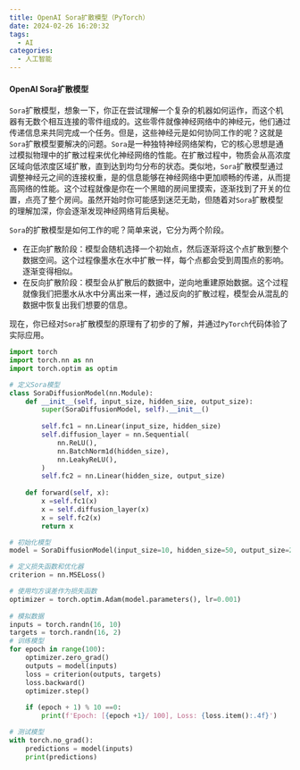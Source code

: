 ```yaml
---
title: OpenAI Sora扩散模型（PyTorch）
date: 2024-02-26 16:20:32
tags:
  - AI
categories:
  - 人工智能
---
```


#### OpenAI Sora扩散模型

`Sora`扩散模型，想象一下，你正在尝试理解一个复杂的机器如何运作，而这个机器有无数个相互连接的零件组成的。这些零件就像神经网络中的神经元，他们通过传递信息来共同完成一个任务。但是，这些神经元是如何协同工作的呢？这就是`Sora`扩散模型要解决的问题。`Sora`是一种独特神经网络架构，它的核心思想是通过模拟物理中的扩散过程来优化神经网络的性能。在扩散过程中，物质会从高浓度区域向低浓度区域扩散，直到达到均匀分布的状态。类似地，`Sora`扩散模型通过调整神经元之间的连接权重，是的信息能够在神经网络中更加顺畅的传递，从而提高网络的性能。这个过程就像是你在一个黑暗的房间里摸索，逐渐找到了开关的位置，点亮了整个房间。虽然开始时你可能感到迷茫无助，但随着对`Sora`扩散模型的理解加深，你会逐渐发现神经网络背后奥秘。

`Sora`的扩散模型是如何工作的呢？简单来说，它分为两个阶段。
- 在正向扩散阶段：模型会随机选择一个初始点，然后逐渐将这个点扩散到整个数据空间。这个过程像墨水在水中扩散一样，每个点都会受到周围点的影响。逐渐变得相似。
- 在反向扩散阶段：模型会从扩散后的数据中，逆向地重建原始数据。这个过程就像我们把墨水从水中分离出来一样，通过反向的扩散过程，模型会从混乱的数据中恢复出我们想要的信息。

现在，你已经对`Sora`扩散模型的原理有了初步的了解，并通过`PyTorch`代码体验了实际应用。
<!-- more -->

```python
import torch
import torch.nn as nn
import torch.optim as optim

# 定义Sora模型
class SoraDiffusionModel(nn.Module):
    def __init__(self, input_size, hidden_size, output_size):
        super(SoraDiffusionModel, self).__init__()
        
        self.fc1 = nn.Linear(input_size, hidden_size)
        self.diffusion_layer = nn.Sequential(
            nn.ReLU(),
            nn.BatchNorm1d(hidden_size),
            nn.LeakyReLU(),
        )
        self.fc2 = nn.Linear(hidden_size, output_size)
        
    def forward(self, x):
        x =self.fc1(x)
        x = self.diffusion_layer(x)
        x = self.fc2(x)
        return x

# 初始化模型
model = SoraDiffusionModel(input_size=10, hidden_size=50, output_size=2)

# 定义损失函数和优化器
criterion = nn.MSELoss()

# 使用均方误差作为损失函数
optimizer = torch.optim.Adam(model.parameters(), lr=0.001)
   
# 模拟数据
inputs = torch.randn(16, 10)
targets = torch.randn(16, 2)     
# 训练模型
for epoch in range(100):
    optimizer.zero_grad()
    outputs = model(inputs)
    loss = criterion(outputs, targets)
    loss.backward()
    optimizer.step()
    
    if (epoch + 1) % 10 ==0:
        print(f'Epoch: [{epoch +1}/ 100], Loss: {loss.item():.4f}')

# 测试模型
with torch.no_grad():
    predictions = model(inputs)
    print(predictions)
```